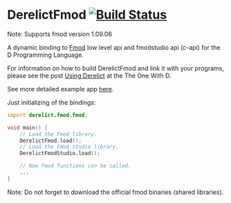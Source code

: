 DerelictFmod [![Build Status](https://travis-ci.org/Extrawurst/DerelictFmod.svg)](https://travis-ci.org/Extrawurst/DerelictFmod)
============

Note:
Supports fmod version 1.09.06

A dynamic binding to [Fmod](http://www.fmod.org/) low level api and fmodstudio api (c-api) for the D Programming Language.

For information on how to build DerelictFmod and link it with your programs, please see the post [Using Derelict](https://derelictorg.github.io/using.html) at the The One With D.

See more detailed example app [here](source/app.d).

Just initializing of the bindings:

```D
import derelict.fmod.fmod;

void main() {
    // Load the Fmod library.
    DerelictFmod.load();
    // Load the Fmod studio library.
    DerelictFmodStudio.load();

    // Now Fmod functions can be called.
    ...
}
```

Note: Do not forget to download the official fmod binaries (shared libraries).
